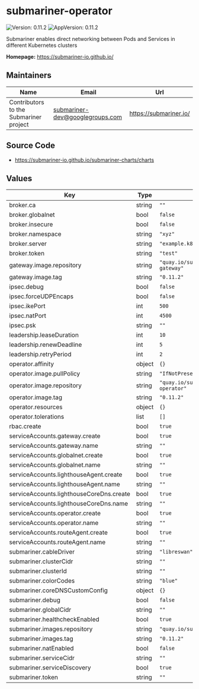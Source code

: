 # submariner-operator

![Version: 0.11.2](https://img.shields.io/badge/Version-0.11.2-informational?style=flat-square) ![AppVersion: 0.11.2](https://img.shields.io/badge/AppVersion-0.11.2-informational?style=flat-square)

Submariner enables direct networking between Pods and Services in different Kubernetes clusters

**Homepage:** <https://submariner-io.github.io/>

## Maintainers

| Name | Email | Url |
| ---- | ------ | --- |
| Contributors to the Submariner project | submariner-dev@googlegroups.com | https://submariner.io/ |

## Source Code

* <https://submariner-io.github.io/submariner-charts/charts>

## Values

| Key | Type | Default | Description |
|-----|------|---------|-------------|
| broker.ca | string | `""` |  |
| broker.globalnet | bool | `false` |  |
| broker.insecure | bool | `false` |  |
| broker.namespace | string | `"xyz"` |  |
| broker.server | string | `"example.k8s.apiserver"` |  |
| broker.token | string | `"test"` |  |
| gateway.image.repository | string | `"quay.io/submariner/submariner-gateway"` |  |
| gateway.image.tag | string | `"0.11.2"` |  |
| ipsec.debug | bool | `false` |  |
| ipsec.forceUDPEncaps | bool | `false` |  |
| ipsec.ikePort | int | `500` |  |
| ipsec.natPort | int | `4500` |  |
| ipsec.psk | string | `""` |  |
| leadership.leaseDuration | int | `10` |  |
| leadership.renewDeadline | int | `5` |  |
| leadership.retryPeriod | int | `2` |  |
| operator.affinity | object | `{}` |  |
| operator.image.pullPolicy | string | `"IfNotPresent"` |  |
| operator.image.repository | string | `"quay.io/submariner/submariner-operator"` |  |
| operator.image.tag | string | `"0.11.2"` |  |
| operator.resources | object | `{}` |  |
| operator.tolerations | list | `[]` |  |
| rbac.create | bool | `true` |  |
| serviceAccounts.gateway.create | bool | `true` |  |
| serviceAccounts.gateway.name | string | `""` |  |
| serviceAccounts.globalnet.create | bool | `true` |  |
| serviceAccounts.globalnet.name | string | `""` |  |
| serviceAccounts.lighthouseAgent.create | bool | `true` |  |
| serviceAccounts.lighthouseAgent.name | string | `""` |  |
| serviceAccounts.lighthouseCoreDns.create | bool | `true` |  |
| serviceAccounts.lighthouseCoreDns.name | string | `""` |  |
| serviceAccounts.operator.create | bool | `true` |  |
| serviceAccounts.operator.name | string | `""` |  |
| serviceAccounts.routeAgent.create | bool | `true` |  |
| serviceAccounts.routeAgent.name | string | `""` |  |
| submariner.cableDriver | string | `"libreswan"` |  |
| submariner.clusterCidr | string | `""` |  |
| submariner.clusterId | string | `""` |  |
| submariner.colorCodes | string | `"blue"` |  |
| submariner.coreDNSCustomConfig | object | `{}` |  |
| submariner.debug | bool | `false` |  |
| submariner.globalCidr | string | `""` |  |
| submariner.healthcheckEnabled | bool | `true` |  |
| submariner.images.repository | string | `"quay.io/submariner"` |  |
| submariner.images.tag | string | `"0.11.2"` |  |
| submariner.natEnabled | bool | `false` |  |
| submariner.serviceCidr | string | `""` |  |
| submariner.serviceDiscovery | bool | `true` |  |
| submariner.token | string | `""` |  |
